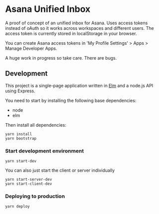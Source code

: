 # Asana Unified Inbox

A proof of concept of an unified inbox for Asana. Uses access tokens instead of oAuth so it works across workspaces and different users. The access token is currently stored in localStorage in your browser.

You can create Asana access tokens in 'My Profile Settings' > Apps > Manage Developer Apps.

A huge work in progress so take care. There are bugs.

## Development

This project is a single-page application written in [Elm](http://elm-lang.org/) and a node.js API using Express.

You need to start by installing the following base dependencies:

+ node
+ elm

Then install all dependencies:

    yarn install
    yarn bootstrap

### Start development environment

    yarn start-dev

You can also just start the client or server individually

    yarn start-server-dev
    yarn start-client-dev

### Deploying to production

    yarn deploy
